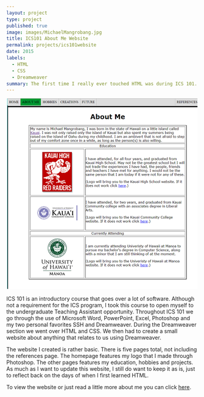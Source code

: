 ```yaml
---
layout: project
type: project
published: true
image: images/MichaelMangrobang.jpg
title: ICS101 About Me Website
permalink: projects/ics101website
date: 2015
labels:
  - HTML
  - CSS
  - Dreamweaver
summary: The first time I really ever touched HTML was during ICS 101. During this time we had to make a website about anything relating to us, so I decided to talk a little about myself.
---
```


<div align="middle">
  <img class="ui image" src="../images/ics101-website-preview.png" >
</div>

ICS 101 is an introductory course that goes over a lot of software. Although not a requirement for the ICS program, I took this course to open myself to the undergraduate Teaching Assistant opportunity. Throughout ICS 101 we go through the use of Microsoft Word, PowerPoint, Excel, Photoshop and my two personal favorites SSH and Dreamweaver. During the Dreamweaver section we went over HTML and CSS. We then had to create a small website about anything that relates to us using Dreamweaver.

The website I created is rather basic. There is five pages total, not including the references page. The homepage features my logo that I made through Photoshop. The other pages features my education, hobbies and projects. As much as I want to update this website, I still do want to keep it as is, just to reflect back on the days of when I first learned HTML.

To view the website or just read a little more about me you can click [here](http://www2.hawaii.edu/~mjm4/me/).
